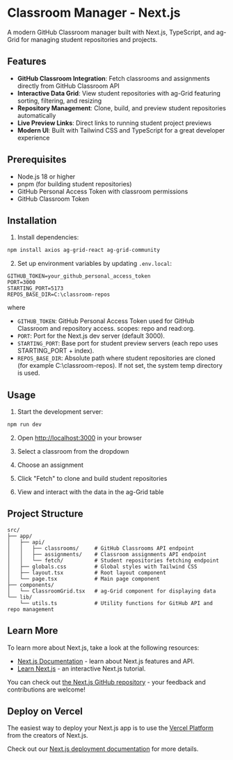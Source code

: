 # Classroom Manager - Next.js

A modern GitHub Classroom manager built with Next.js, TypeScript, and ag-Grid for managing student repositories and projects.

## Features

- **GitHub Classroom Integration**: Fetch classrooms and assignments directly from GitHub Classroom API
- **Interactive Data Grid**: View student repositories with ag-Grid featuring sorting, filtering, and resizing
- **Repository Management**: Clone, build, and preview student repositories automatically
- **Live Preview Links**: Direct links to running student project previews
- **Modern UI**: Built with Tailwind CSS and TypeScript for a great developer experience

## Prerequisites

- Node.js 18 or higher
- pnpm (for building student repositories)
- GitHub Personal Access Token with classroom permissions
- GitHub Classroom Token

## Installation

1. Install dependencies:
```bash
npm install axios ag-grid-react ag-grid-community
```

2. Set up environment variables by updating `.env.local`:
```env
GITHUB_TOKEN=your_github_personal_access_token
PORT=3000
STARTING_PORT=5173
REPOS_BASE_DIR=C:\classroom-repos
```

where
- `GITHUB_TOKEN`: GitHub Personal Access Token used for GitHub Classroom and repository access. scopes: repo and read:org.
- `PORT`: Port for the Next.js dev server (default 3000).
- `STARTING_PORT`: Base port for student preview servers (each repo uses STARTING_PORT + index).
- `REPOS_BASE_DIR`: Absolute path where student repositories are cloned (for example C:\classroom-repos). If not set, the system temp directory is used.


## Usage

1. Start the development server:
```bash
npm run dev
```

2. Open [http://localhost:3000](http://localhost:3000) in your browser

3. Select a classroom from the dropdown
4. Choose an assignment
5. Click "Fetch" to clone and build student repositories
6. View and interact with the data in the ag-Grid table

## Project Structure

```
src/
├── app/
│   ├── api/
│   │   ├── classrooms/     # GitHub Classrooms API endpoint
│   │   ├── assignments/    # Classroom assignments API endpoint
│   │   └── fetch/          # Student repositories fetching endpoint
│   ├── globals.css         # Global styles with Tailwind CSS
│   ├── layout.tsx          # Root layout component
│   └── page.tsx            # Main page component
├── components/
│   └── ClassroomGrid.tsx   # ag-Grid component for displaying data
└── lib/
    └── utils.ts            # Utility functions for GitHub API and repo management
```

## Learn More

To learn more about Next.js, take a look at the following resources:

- [Next.js Documentation](https://nextjs.org/docs) - learn about Next.js features and API.
- [Learn Next.js](https://nextjs.org/learn) - an interactive Next.js tutorial.

You can check out [the Next.js GitHub repository](https://github.com/vercel/next.js) - your feedback and contributions are welcome!

## Deploy on Vercel

The easiest way to deploy your Next.js app is to use the [Vercel Platform](https://vercel.com/new?utm_medium=default-template&filter=next.js&utm_source=create-next-app&utm_campaign=create-next-app-readme) from the creators of Next.js.

Check out our [Next.js deployment documentation](https://nextjs.org/docs/app/building-your-application/deploying) for more details.
